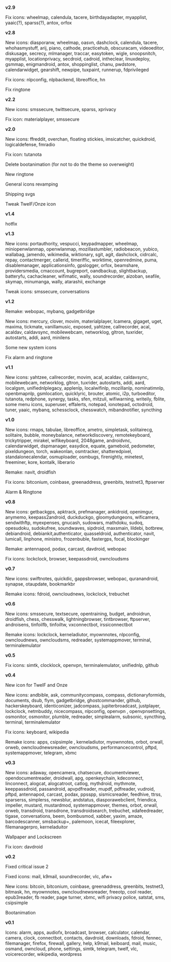 **v2.9**

Fix icons: wheelmap, calendula, tacere, birthdayadapter, myapplist, yaaic(?), sparss(?), antox, orfox

**v2.8**

New icons: diasporanw, wheelmap, oasvn, dashclock, calendula, tacere, whohasmystuff, arij, piano, cathode, practicehub, obscuracam, videoeditor, diskusage, secrecy, mlmanager, traccar, easytoken, wigle, snoopsnitch, myapplist, locationprivacy, secdroid, cadroid, intheclear, linuxdeploy, gsmmap, enigmandroid, antox, shoppinglist, chanu, pwdstore, calendarwidget, gearshift, newpipe, tuxpaint, runnerup, fdprivileged

Fix icons: nlpconfig, nlpbackend, libreoffice, hn

Fix ringtone

**v2.2**

New icons: smssecure, twittsecure, sparss, xprivacy

Fix icon: materialplayer, smssecure

**v2.0**

New icons: ffreddit, overchan, floating stickies, imsicatcher, quickdroid, logicaldefense, fmradio

Fix icon: tutanota

Delete bootanimation (for not to do the theme so overweight)

New ringtone

General icons revamping 

Shipping svgs

Tweak TwelF/Onze icon

**v1.4**

hotfix

**v1.3**

New icons: portauthority, vespucci, keypadmapper, wheelmap, miniopenwlanmap, openwlanmap, mozillastumbler, radiobeacon, yubico, wallabag, jamendo, wikimedia, wiktionary, sgit, agit, dashclock, cidrcalc, repay, contactmerger, callerid, timeriffic, worktime, openredmine, puma, disablemanager, applicationsinfo, gpslogger, orfox, beamshare, providersmedia, cmaccount, bugreport, oandbackup, slightbackup, batteryfu, cachacleaner, wifimatic, wally, soundrecorder, aizoban, seafile, skymap, minumanga, wally, atarashii, exchange

Tweak icons: smssecure, conversations

**v1.2**

Remake: webopac, mybanq, gadgetbridge

New icons: mercury, clover, movim, materialplayer, lcamera, gigaget, uget, maxima, tickmate, vanillamusic, exposed, yahtzee, callrecorder, acal, acaldav, caldavsync, mobilewebcam, networklog, gltron, tuxrider, autostarts, addi, aard, minilens

Some new system icons

Fix alarm and ringtone

**v1.1**

New icons: yahtzee, callrecorder, movim, acal, acaldav, caldavsync, mobilewebcam, networklog, gltron, tuxrider, autostarts, addi, aard, localgsm, unifiednlplegacy, applenlp, localwifinlp, mozillanlp, nominatimnlp, openbmapnlp, gsmlocation, quicklyric, brouter, atomic, i2p, turboeditor, tutanota, redphone, synergy, tasks, sfen, mitzuli, wifiwarning, writeily, fblite, some menu icons, superuser, effalerts, notepad, ionotepad, octodroid, tuner, yaaic, mybanq, schessclock, chesswatch, mibandnotifier, syncthing

**v1.0**

New icons: rmaps, tabulae, libreoffice, ametro, simpletask, solitairecg, solitaire, bubble, moneybalance, networkdiscovery, remotekeyboard, trickytripper, mirakel, wifikeyboard, 2048game, androidvnc, calendarwidget, dspmanager, easydice, equate, gameboid, pedometer, pixeldungeon, torch, wakeonlan, osmtracker, shatteredpixel, standalonecalendar, osmuploader, osmbugs, firenightly, minetest, freeminer, kore, kontalk, liberario

Remake: navit, droidfish

Fix icons: bitconium, coinbase, greenaddress, greenbits, testnet3, ftpserver

Alarm & Ringtone

**v0.8**

New icons: getbackgps, apktrack, prefmanager, ankidroid, openimgur, anymemo, keepass2android, duckduckgo, gloomydungeons, wificamera, sendwithftp, myexpenses, gnucash, sudowars, mathdoku, sudoq, opesudoku, sudokufree, soundwaves, sipdroid, maxsmain, lildebi, botbrew, debiandroid, debiankit,authenticator, quasseldroid, authenticator, navit, lumicall, linphone, ministro, frozenbuble, fastergps, focal, blockinger

Remake: antennapod, podax, carcast, davdroid, webopac

Fix icons: lockclock, browser, keepassdroid, owncloudsms

**v0.7**

New icons: swiftnotes, quickdic, gappsbrowser, webopac, quranandroid, synapse, otaupdate, bookmarkbr

Remake icons: fdroid, owncloudnews, lockclock, trebuchet

**v0.6**

New icons: smssecure, textsecure, opentraining, budget, androidrun, droidfish, chess, chesswalk, lightningbrowser, tintbrowser, ftpserver, androisens, tinfoilfb, tinfoiltw, vxconnectbot, irssiconnectbot

Remake icons: lockclock, kerneladiutor, myownnotes, nlpconfig, owncloudnews, owncloudsms, redreader, systemappmover, terminal, terminalemulator

**v0.5**

Fix icons: simtk, clocklock, openvpn, terminalemulator, unifiednlp, github

**v0.4**

New icon for TwelF and Onze

New icons: andbible, ask, communitycompass, compass, dictionaryformids, documents, dsub, flym, gadgetbridge, ghostcommander, github, hackerskeyboard, identiconizer, jadcompass, jupiterbroadcast, justplayer, lockclock, netmbuddy, nicecompass, nlpconfig, openvpn , openvpnsettings, osmonitor, osmonitor, plumble, redreader, simplealarm, subsonic, syncthing, terminal, terminalemulator

Fix icons: keyboard, wikipedia

Remake icons: apps, csipsimple , kerneladiutor, myownnotes, orbot, orwall, orweb, owncloudnewsreader, owncloudsms, performancecontrol, pftpd, systemappmover, telegram, xbmc

**v0.3**

New icons: adaway, opencamera, chatsecure, documentviewer, opendocumentreader, droidwall, apg, openkeychain, kdeconnect, linconnect, alogcat, alogcatroot, catlog, mythdroid, mythmote, keeppassdroid, passandroid, apvpdfreader, mupdf, pdfreader, vudroid, pftpd, antennapod, carcast, podax, ppsspp, sismicsreader, feedhive, ttrss, sparserss, simplerss, newsblur, andstatus, diasporawebclient, friendica, impeller, mustard, mustardmod, systemappmover, themes, orbot, orwall, orweb, transdroid, transdrone, transdroidsearch, trebuchet, xdafeedreader, tigase, conversations, beem, bombusmod, xabber, yaxim, amaze, barcodescanner, smsbackup+, palemoon, icecat, fileexplorer, filemanagerpro, kerneladuitor


Wallpaper and Lockscreen

Fix icon: davdroid

**v0.2**

Fixed critical issue 2

Fixed icons: mail, k9mail, soundrecorder, vlc, afw+

New icons: bitcoin, bitconium, coinbase, greenaddress, greenbits, testnet3, bitmask, hn, myownnotes, owncloudnewsreader, freeotp, cool reader, epub3reader, fb reader, page turner, xbmc, wifi privacy police, satstat, sms, csipsimple

Bootanimation

**v0.1**

Icons: alarm, apps, audiofx, broadcast, browser, calculator, calendar, camera, clock, connectbot, contacts, davdroid, downloads, fdroid, fennec, filemanager, firefox, firewall, gallery, help, k9mail, keiboard, mail, music, osmand, owncloud, phone, settings, simtk, telegram, twelf, vlc, voicerecorder, wikipedia, wordpress
